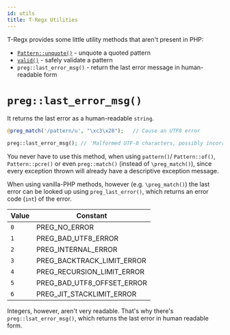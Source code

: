 ```yaml
---
id: utils
title: T-Regx Utilities
---
```


T-Regx provides some little utility methods that aren't present in PHP:

 - [`Pattern::unquote()`](quote.mdx) - unquote a quoted pattern
 - [`valid()`](valid.mdx) - safely validate a pattern
 - `preg::last_error_msg()` - return the last error message in human-readable form
 
# `preg::last_error_msg()`

It returns the last error as a human-readable `string`.

```php
@preg_match('/pattern/u', "\xc3\x28");   // Cause an UTF8 error

preg::last_error_msg(); // 'Malformed UTF-8 characters, possibly incorrectly encoded'
```

You never have to use this method, when using `pattern()`/ `Pattern::of()`, `Pattern::pcre()` or even `preg::match()` 
(instead of `\preg_match()`), since every exception thrown will already have a descriptive exception message.

When using vanilla-PHP methods, however (e.g. `\preg_match()`) the last error can be looked up using `preg_last_error()`, 
which returns an error code (`int`) of the error.

| Value | Constant                   |
| ----- | ---------------------------|
| `0`   | PREG_NO_ERROR              |
| `1`   | PREG_BAD_UTF8_ERROR        |
| `2`   | PREG_INTERNAL_ERROR        |
| `3`   | PREG_BACKTRACK_LIMIT_ERROR |
| `4`   | PREG_RECURSION_LIMIT_ERROR |
| `5`   | PREG_BAD_UTF8_OFFSET_ERROR |
| `6`   | PREG_JIT_STACKLIMIT_ERROR  |

Integers, however, aren't very readable. That's why there's `preg::lsat_error_msg()`, which returns the last error
in human readable form.
